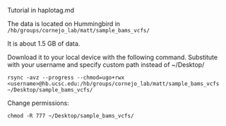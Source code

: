 Tutorial in haplotag.md

The data is located on Hummingbird in ```/hb/groups/cornejo_lab/matt/sample_bams_vcfs/```

It is about 1.5 GB of data.

Download it to your local device with the following command. Substitute <username> with your username and specify custom path instead of ~/Desktop/

```
rsync -avz --progress --chmod=ugo+rwx <username>@hb.ucsc.edu:/hb/groups/cornejo_lab/matt/sample_bams_vcfs ~/Desktop/sample_bams_vcfs/
```

Change permissions:
```
chmod -R 777 ~/Desktop/sample_bams_vcfs/
```
